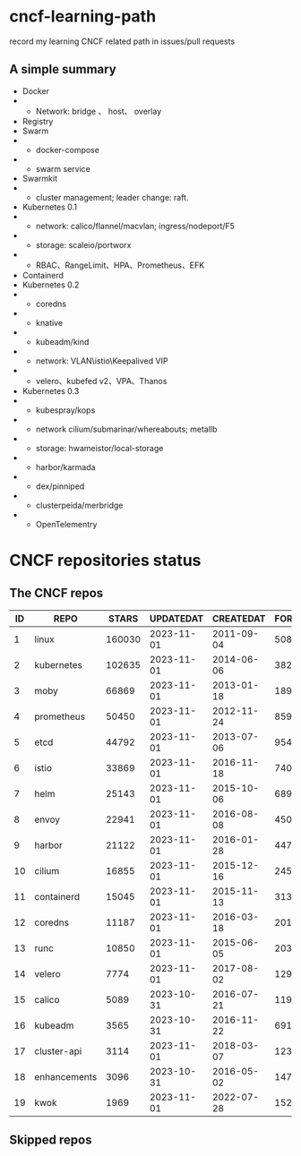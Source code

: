 # cncf-learning-path
record my learning CNCF related path in issues/pull requests

## A simple summary
- Docker
- - Network: bridge 、 host、 overlay
- Registry
- Swarm
- - docker-compose
- - swarm service
- Swarmkit
- - cluster management; leader change: raft.
- Kubernetes 0.1
- - network: calico/flannel/macvlan; ingress/nodeport/F5
- - storage: scaleio/portworx
- - RBAC、RangeLimit、HPA、Prometheus、EFK
- Containerd
- Kubernetes 0.2
- - coredns
- - knative
- - kubeadm/kind
- - network: VLAN\istio\Keepalived VIP
- - velero、kubefed v2、VPA、Thanos
- Kubernetes 0.3
- - kubespray/kops
- - network cilium/submarinar/whereabouts; metallb
- - storage: hwameistor/local-storage
- - harbor/karmada
- - dex/pinniped
- - clusterpeida/merbridge
- - OpenTelementry

# CNCF repositories status
<!--START_SECTION:github_repos-->
## The CNCF repos
| ID |     REPO     | STARS  | UPDATEDAT  | CREATEDAT  | FORKSCOUNT |
|----|--------------|--------|------------|------------|------------|
|  1 | linux        | 160030 | 2023-11-01 | 2011-09-04 |      50888 |
|  2 | kubernetes   | 102635 | 2023-11-01 | 2014-06-06 |      38222 |
|  3 | moby         |  66869 | 2023-11-01 | 2013-01-18 |      18919 |
|  4 | prometheus   |  50450 | 2023-11-01 | 2012-11-24 |       8591 |
|  5 | etcd         |  44792 | 2023-11-01 | 2013-07-06 |       9540 |
|  6 | istio        |  33869 | 2023-11-01 | 2016-11-18 |       7409 |
|  7 | helm         |  25143 | 2023-11-01 | 2015-10-06 |       6894 |
|  8 | envoy        |  22941 | 2023-11-01 | 2016-08-08 |       4500 |
|  9 | harbor       |  21122 | 2023-11-01 | 2016-01-28 |       4471 |
| 10 | cilium       |  16855 | 2023-11-01 | 2015-12-16 |       2458 |
| 11 | containerd   |  15045 | 2023-11-01 | 2015-11-13 |       3136 |
| 12 | coredns      |  11187 | 2023-11-01 | 2016-03-18 |       2017 |
| 13 | runc         |  10850 | 2023-11-01 | 2015-06-05 |       2037 |
| 14 | velero       |   7774 | 2023-11-01 | 2017-08-02 |       1297 |
| 15 | calico       |   5089 | 2023-10-31 | 2016-07-21 |       1192 |
| 16 | kubeadm      |   3565 | 2023-10-31 | 2016-11-22 |        691 |
| 17 | cluster-api  |   3114 | 2023-11-01 | 2018-03-07 |       1237 |
| 18 | enhancements |   3096 | 2023-10-31 | 2016-05-02 |       1477 |
| 19 | kwok         |   1969 | 2023-11-01 | 2022-07-28 |        152 |



## Skipped repos
<!--END_SECTION:github_repos-->
